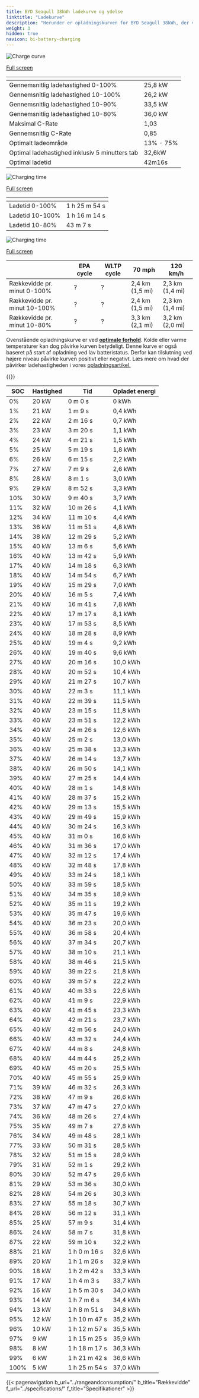 ```yaml
---
title: BYD Seagull 38kWh ladekurve og ydelse
linktitle: "Ladekurve"
description: "Herunder er opladningskurven for BYD Seagull 38kWh, der viser ladehastigheden ved forskellige batteriniveauer. Derudover giver grafer for rækkevidde og tid omfattende detaljer om opladningsydelsen."
weight: 3
hidden: true
navicon: bi-battery-charging
---
```

<!-- markdownlint-disable MD033 -->
<!-- markdownlint-disable MD010 -->
<img src="/images/models/byd/seagull/seagull_38kwh/chargingcurve.svg" alt="Charge curve" class="img-fluid">

[Full screen](/images/models/byd/seagull/seagull_38kwh/chargingcurve.svg)


<div class="table-responsive">
<table class="table table-striped border">
	<thead>
		<tr>
			<th>
			</th>
			<th>
			</th>
		</tr>
	</thead>
	<tbody>
		<tr>
			<td>
				Gennemsnitlig ladehastighed 0-100%
			</td>
			<td>
				25,8 kW
			</td>
		</tr>
		<tr>
			<td>
				Gennemsnitlig ladehastighed 10-100%
			</td>
			<td>
				26,2 kW
			</td>
		</tr>
		<tr>
			<td>
				Gennemsnitlig ladehastighed 10-90%
			</td>
			<td>
				33,5 kW
			</td>
		</tr>
		<tr>
			<td>
				Gennemsnitlig ladehastighed 10-80%
			</td>
			<td>
				36,0 kW
			</td>
		</tr>
		<tr>
			<td>
				Maksimal C-Rate
			</td>
			<td>
				1,03
			</td>
		</tr>
		<tr>
			<td>
				Gennemsnitlig C-Rate
			</td>
			<td>
				0,85
			</td>
		</tr>
		<tr>
			<td>
				Optimalt ladeområde
			</td>
			<td>
				13% - 75%
			</td>
		</tr>
		<tr>
			<td>
				Optimal ladehastighed inklusiv 5 minutters tab
			</td>
			<td>
				32,6kW
			</td>
		</tr>
		<tr>
			<td>
				Optimal ladetid
			</td>
			<td>
				42m16s
			</td>
		</tr>
	</tbody>
</table>
</div>
<img src="/images/models/byd/seagull/seagull_38kwh/chargingtime.svg" alt="Charging time" class="img-fluid">

[Full screen](/images/models/byd/seagull/seagull_38kwh/chargingtime.svg)
<div class="table-responsive">
<table class="table table-striped border">
	<thead>
		<tr>
			<th>
			</th>
			<th>
			</th>
		</tr>
	</thead>
	<tbody>
		<tr>
			<td>
				Ladetid 0-100%
			</td>
			<td>
				1 h 25 m 54 s
			</td>
		</tr>
		<tr>
			<td>
				Ladetid 10-100%
			</td>
			<td>
				1 h 16 m 14 s
			</td>
		</tr>
		<tr>
			<td>
				Ladetid 10-80%
			</td>
			<td>
				 43 m 7 s
			</td>
		</tr>
	</tbody>
</table>
</div>
<img src="/images/models/byd/seagull/seagull_38kwh/chargerangespeed.svg" alt="Charging time" class="img-fluid">

[Full screen](/images/models/byd/seagull/seagull_38kwh/chargerangespeed.svg)
<div class="table-responsive">
<table class="table table-striped border">
	<thead>
		<tr>
			<th>
			</th>
			<th>
				EPA cycle
			</th>
			<th>
				WLTP cycle
			</th>
			<th>
				70 mph
			</th>
			<th>
				120 km/h
			</th>
		</tr>
	</thead>
	<tbody>
		<tr>
			<td>
				Rækkevidde pr. minut 0-100%
			</td>
			<td>
				?
			</td>
			<td>
				?
			</td>
			<td>
				2,4 km (1,5 mi)
			</td>
			<td>
				2,3 km (1,4 mi)
			</td>
		</tr>
		<tr>
			<td>
				Rækkevidde pr. minut 10-100%
			</td>
			<td>
				?
			</td>
			<td>
				?
			</td>
			<td>
				2,4 km (1,5 mi)
			</td>
			<td>
				2,3 km (1,4 mi)
			</td>
		</tr>
		<tr>
			<td>
				Rækkevidde pr. minut 10-80%
			</td>
			<td>
				?
			</td>
			<td>
				?
			</td>
			<td>
				3,3 km (2,1 mi)
			</td>
			<td>
				3,2 km (2,0 mi)
			</td>
		</tr>
	</tbody>
</table>
</div>


Ovenstående opladningskurve er ved **[optimale forhold](../../../../../technology/battery/charging/#temperature)**. Kolde eller varme temperaturer kan dog påvirke kurven betydeligt. Denne kurve er også baseret på start af opladning ved lav batteristatus. Derfor kan tilslutning ved højere niveau påvirke kurven positivt eller negativt. Læs mere om hvad der påvirker ladehastigheden i vores [opladningsartikel.](../../../../../technology/battery/charging/)


{{<evkxdisplayaddarticle />}}
<div class="table-responsive">
<table class="table table-striped border">
	<thead>
		<tr>
			<th>
				SOC
			</th>
			<th>
				Hastighed
			</th>
			<th>
				Tid
			</th>
			<th>
				Opladet energi
			</th>
		</tr>
	</thead>
	<tbody>
		<tr>
			<td>
				0%
			</td>
			<td>
				20 kW
			</td>
			<td>
				 0 m 0 s
			</td>
			<td>
				0 kWh
			</td>
		</tr>
		<tr>
			<td>
				1%
			</td>
			<td>
				21 kW
			</td>
			<td>
				 1 m 9 s
			</td>
			<td>
				0,4 kWh
			</td>
		</tr>
		<tr>
			<td>
				2%
			</td>
			<td>
				22 kW
			</td>
			<td>
				 2 m 16 s
			</td>
			<td>
				0,7 kWh
			</td>
		</tr>
		<tr>
			<td>
				3%
			</td>
			<td>
				23 kW
			</td>
			<td>
				 3 m 20 s
			</td>
			<td>
				1,1 kWh
			</td>
		</tr>
		<tr>
			<td>
				4%
			</td>
			<td>
				24 kW
			</td>
			<td>
				 4 m 21 s
			</td>
			<td>
				1,5 kWh
			</td>
		</tr>
		<tr>
			<td>
				5%
			</td>
			<td>
				25 kW
			</td>
			<td>
				 5 m 19 s
			</td>
			<td>
				1,8 kWh
			</td>
		</tr>
		<tr>
			<td>
				6%
			</td>
			<td>
				26 kW
			</td>
			<td>
				 6 m 15 s
			</td>
			<td>
				2,2 kWh
			</td>
		</tr>
		<tr>
			<td>
				7%
			</td>
			<td>
				27 kW
			</td>
			<td>
				 7 m 9 s
			</td>
			<td>
				2,6 kWh
			</td>
		</tr>
		<tr>
			<td>
				8%
			</td>
			<td>
				28 kW
			</td>
			<td>
				 8 m 1 s
			</td>
			<td>
				3,0 kWh
			</td>
		</tr>
		<tr>
			<td>
				9%
			</td>
			<td>
				29 kW
			</td>
			<td>
				 8 m 52 s
			</td>
			<td>
				3,3 kWh
			</td>
		</tr>
		<tr>
			<td>
				10%
			</td>
			<td>
				30 kW
			</td>
			<td>
				 9 m 40 s
			</td>
			<td>
				3,7 kWh
			</td>
		</tr>
		<tr>
			<td>
				11%
			</td>
			<td>
				32 kW
			</td>
			<td>
				 10 m 26 s
			</td>
			<td>
				4,1 kWh
			</td>
		</tr>
		<tr>
			<td>
				12%
			</td>
			<td>
				34 kW
			</td>
			<td>
				 11 m 10 s
			</td>
			<td>
				4,4 kWh
			</td>
		</tr>
		<tr>
			<td>
				13%
			</td>
			<td>
				36 kW
			</td>
			<td>
				 11 m 51 s
			</td>
			<td>
				4,8 kWh
			</td>
		</tr>
		<tr>
			<td>
				14%
			</td>
			<td>
				38 kW
			</td>
			<td>
				 12 m 29 s
			</td>
			<td>
				5,2 kWh
			</td>
		</tr>
		<tr>
			<td>
				15%
			</td>
			<td>
				40 kW
			</td>
			<td>
				 13 m 6 s
			</td>
			<td>
				5,6 kWh
			</td>
		</tr>
		<tr>
			<td>
				16%
			</td>
			<td>
				40 kW
			</td>
			<td>
				 13 m 42 s
			</td>
			<td>
				5,9 kWh
			</td>
		</tr>
		<tr>
			<td>
				17%
			</td>
			<td>
				40 kW
			</td>
			<td>
				 14 m 18 s
			</td>
			<td>
				6,3 kWh
			</td>
		</tr>
		<tr>
			<td>
				18%
			</td>
			<td>
				40 kW
			</td>
			<td>
				 14 m 54 s
			</td>
			<td>
				6,7 kWh
			</td>
		</tr>
		<tr>
			<td>
				19%
			</td>
			<td>
				40 kW
			</td>
			<td>
				 15 m 29 s
			</td>
			<td>
				7,0 kWh
			</td>
		</tr>
		<tr>
			<td>
				20%
			</td>
			<td>
				40 kW
			</td>
			<td>
				 16 m 5 s
			</td>
			<td>
				7,4 kWh
			</td>
		</tr>
		<tr>
			<td>
				21%
			</td>
			<td>
				40 kW
			</td>
			<td>
				 16 m 41 s
			</td>
			<td>
				7,8 kWh
			</td>
		</tr>
		<tr>
			<td>
				22%
			</td>
			<td>
				40 kW
			</td>
			<td>
				 17 m 17 s
			</td>
			<td>
				8,1 kWh
			</td>
		</tr>
		<tr>
			<td>
				23%
			</td>
			<td>
				40 kW
			</td>
			<td>
				 17 m 53 s
			</td>
			<td>
				8,5 kWh
			</td>
		</tr>
		<tr>
			<td>
				24%
			</td>
			<td>
				40 kW
			</td>
			<td>
				 18 m 28 s
			</td>
			<td>
				8,9 kWh
			</td>
		</tr>
		<tr>
			<td>
				25%
			</td>
			<td>
				40 kW
			</td>
			<td>
				 19 m 4 s
			</td>
			<td>
				9,2 kWh
			</td>
		</tr>
		<tr>
			<td>
				26%
			</td>
			<td>
				40 kW
			</td>
			<td>
				 19 m 40 s
			</td>
			<td>
				9,6 kWh
			</td>
		</tr>
		<tr>
			<td>
				27%
			</td>
			<td>
				40 kW
			</td>
			<td>
				 20 m 16 s
			</td>
			<td>
				10,0 kWh
			</td>
		</tr>
		<tr>
			<td>
				28%
			</td>
			<td>
				40 kW
			</td>
			<td>
				 20 m 52 s
			</td>
			<td>
				10,4 kWh
			</td>
		</tr>
		<tr>
			<td>
				29%
			</td>
			<td>
				40 kW
			</td>
			<td>
				 21 m 27 s
			</td>
			<td>
				10,7 kWh
			</td>
		</tr>
		<tr>
			<td>
				30%
			</td>
			<td>
				40 kW
			</td>
			<td>
				 22 m 3 s
			</td>
			<td>
				11,1 kWh
			</td>
		</tr>
		<tr>
			<td>
				31%
			</td>
			<td>
				40 kW
			</td>
			<td>
				 22 m 39 s
			</td>
			<td>
				11,5 kWh
			</td>
		</tr>
		<tr>
			<td>
				32%
			</td>
			<td>
				40 kW
			</td>
			<td>
				 23 m 15 s
			</td>
			<td>
				11,8 kWh
			</td>
		</tr>
		<tr>
			<td>
				33%
			</td>
			<td>
				40 kW
			</td>
			<td>
				 23 m 51 s
			</td>
			<td>
				12,2 kWh
			</td>
		</tr>
		<tr>
			<td>
				34%
			</td>
			<td>
				40 kW
			</td>
			<td>
				 24 m 26 s
			</td>
			<td>
				12,6 kWh
			</td>
		</tr>
		<tr>
			<td>
				35%
			</td>
			<td>
				40 kW
			</td>
			<td>
				 25 m 2 s
			</td>
			<td>
				13,0 kWh
			</td>
		</tr>
		<tr>
			<td>
				36%
			</td>
			<td>
				40 kW
			</td>
			<td>
				 25 m 38 s
			</td>
			<td>
				13,3 kWh
			</td>
		</tr>
		<tr>
			<td>
				37%
			</td>
			<td>
				40 kW
			</td>
			<td>
				 26 m 14 s
			</td>
			<td>
				13,7 kWh
			</td>
		</tr>
		<tr>
			<td>
				38%
			</td>
			<td>
				40 kW
			</td>
			<td>
				 26 m 50 s
			</td>
			<td>
				14,1 kWh
			</td>
		</tr>
		<tr>
			<td>
				39%
			</td>
			<td>
				40 kW
			</td>
			<td>
				 27 m 25 s
			</td>
			<td>
				14,4 kWh
			</td>
		</tr>
		<tr>
			<td>
				40%
			</td>
			<td>
				40 kW
			</td>
			<td>
				 28 m 1 s
			</td>
			<td>
				14,8 kWh
			</td>
		</tr>
		<tr>
			<td>
				41%
			</td>
			<td>
				40 kW
			</td>
			<td>
				 28 m 37 s
			</td>
			<td>
				15,2 kWh
			</td>
		</tr>
		<tr>
			<td>
				42%
			</td>
			<td>
				40 kW
			</td>
			<td>
				 29 m 13 s
			</td>
			<td>
				15,5 kWh
			</td>
		</tr>
		<tr>
			<td>
				43%
			</td>
			<td>
				40 kW
			</td>
			<td>
				 29 m 49 s
			</td>
			<td>
				15,9 kWh
			</td>
		</tr>
		<tr>
			<td>
				44%
			</td>
			<td>
				40 kW
			</td>
			<td>
				 30 m 24 s
			</td>
			<td>
				16,3 kWh
			</td>
		</tr>
		<tr>
			<td>
				45%
			</td>
			<td>
				40 kW
			</td>
			<td>
				 31 m 0 s
			</td>
			<td>
				16,6 kWh
			</td>
		</tr>
		<tr>
			<td>
				46%
			</td>
			<td>
				40 kW
			</td>
			<td>
				 31 m 36 s
			</td>
			<td>
				17,0 kWh
			</td>
		</tr>
		<tr>
			<td>
				47%
			</td>
			<td>
				40 kW
			</td>
			<td>
				 32 m 12 s
			</td>
			<td>
				17,4 kWh
			</td>
		</tr>
		<tr>
			<td>
				48%
			</td>
			<td>
				40 kW
			</td>
			<td>
				 32 m 48 s
			</td>
			<td>
				17,8 kWh
			</td>
		</tr>
		<tr>
			<td>
				49%
			</td>
			<td>
				40 kW
			</td>
			<td>
				 33 m 24 s
			</td>
			<td>
				18,1 kWh
			</td>
		</tr>
		<tr>
			<td>
				50%
			</td>
			<td>
				40 kW
			</td>
			<td>
				 33 m 59 s
			</td>
			<td>
				18,5 kWh
			</td>
		</tr>
		<tr>
			<td>
				51%
			</td>
			<td>
				40 kW
			</td>
			<td>
				 34 m 35 s
			</td>
			<td>
				18,9 kWh
			</td>
		</tr>
		<tr>
			<td>
				52%
			</td>
			<td>
				40 kW
			</td>
			<td>
				 35 m 11 s
			</td>
			<td>
				19,2 kWh
			</td>
		</tr>
		<tr>
			<td>
				53%
			</td>
			<td>
				40 kW
			</td>
			<td>
				 35 m 47 s
			</td>
			<td>
				19,6 kWh
			</td>
		</tr>
		<tr>
			<td>
				54%
			</td>
			<td>
				40 kW
			</td>
			<td>
				 36 m 23 s
			</td>
			<td>
				20,0 kWh
			</td>
		</tr>
		<tr>
			<td>
				55%
			</td>
			<td>
				40 kW
			</td>
			<td>
				 36 m 58 s
			</td>
			<td>
				20,4 kWh
			</td>
		</tr>
		<tr>
			<td>
				56%
			</td>
			<td>
				40 kW
			</td>
			<td>
				 37 m 34 s
			</td>
			<td>
				20,7 kWh
			</td>
		</tr>
		<tr>
			<td>
				57%
			</td>
			<td>
				40 kW
			</td>
			<td>
				 38 m 10 s
			</td>
			<td>
				21,1 kWh
			</td>
		</tr>
		<tr>
			<td>
				58%
			</td>
			<td>
				40 kW
			</td>
			<td>
				 38 m 46 s
			</td>
			<td>
				21,5 kWh
			</td>
		</tr>
		<tr>
			<td>
				59%
			</td>
			<td>
				40 kW
			</td>
			<td>
				 39 m 22 s
			</td>
			<td>
				21,8 kWh
			</td>
		</tr>
		<tr>
			<td>
				60%
			</td>
			<td>
				40 kW
			</td>
			<td>
				 39 m 57 s
			</td>
			<td>
				22,2 kWh
			</td>
		</tr>
		<tr>
			<td>
				61%
			</td>
			<td>
				40 kW
			</td>
			<td>
				 40 m 33 s
			</td>
			<td>
				22,6 kWh
			</td>
		</tr>
		<tr>
			<td>
				62%
			</td>
			<td>
				40 kW
			</td>
			<td>
				 41 m 9 s
			</td>
			<td>
				22,9 kWh
			</td>
		</tr>
		<tr>
			<td>
				63%
			</td>
			<td>
				40 kW
			</td>
			<td>
				 41 m 45 s
			</td>
			<td>
				23,3 kWh
			</td>
		</tr>
		<tr>
			<td>
				64%
			</td>
			<td>
				40 kW
			</td>
			<td>
				 42 m 21 s
			</td>
			<td>
				23,7 kWh
			</td>
		</tr>
		<tr>
			<td>
				65%
			</td>
			<td>
				40 kW
			</td>
			<td>
				 42 m 56 s
			</td>
			<td>
				24,0 kWh
			</td>
		</tr>
		<tr>
			<td>
				66%
			</td>
			<td>
				40 kW
			</td>
			<td>
				 43 m 32 s
			</td>
			<td>
				24,4 kWh
			</td>
		</tr>
		<tr>
			<td>
				67%
			</td>
			<td>
				40 kW
			</td>
			<td>
				 44 m 8 s
			</td>
			<td>
				24,8 kWh
			</td>
		</tr>
		<tr>
			<td>
				68%
			</td>
			<td>
				40 kW
			</td>
			<td>
				 44 m 44 s
			</td>
			<td>
				25,2 kWh
			</td>
		</tr>
		<tr>
			<td>
				69%
			</td>
			<td>
				40 kW
			</td>
			<td>
				 45 m 20 s
			</td>
			<td>
				25,5 kWh
			</td>
		</tr>
		<tr>
			<td>
				70%
			</td>
			<td>
				40 kW
			</td>
			<td>
				 45 m 55 s
			</td>
			<td>
				25,9 kWh
			</td>
		</tr>
		<tr>
			<td>
				71%
			</td>
			<td>
				39 kW
			</td>
			<td>
				 46 m 32 s
			</td>
			<td>
				26,3 kWh
			</td>
		</tr>
		<tr>
			<td>
				72%
			</td>
			<td>
				38 kW
			</td>
			<td>
				 47 m 9 s
			</td>
			<td>
				26,6 kWh
			</td>
		</tr>
		<tr>
			<td>
				73%
			</td>
			<td>
				37 kW
			</td>
			<td>
				 47 m 47 s
			</td>
			<td>
				27,0 kWh
			</td>
		</tr>
		<tr>
			<td>
				74%
			</td>
			<td>
				36 kW
			</td>
			<td>
				 48 m 26 s
			</td>
			<td>
				27,4 kWh
			</td>
		</tr>
		<tr>
			<td>
				75%
			</td>
			<td>
				35 kW
			</td>
			<td>
				 49 m 7 s
			</td>
			<td>
				27,8 kWh
			</td>
		</tr>
		<tr>
			<td>
				76%
			</td>
			<td>
				34 kW
			</td>
			<td>
				 49 m 48 s
			</td>
			<td>
				28,1 kWh
			</td>
		</tr>
		<tr>
			<td>
				77%
			</td>
			<td>
				33 kW
			</td>
			<td>
				 50 m 31 s
			</td>
			<td>
				28,5 kWh
			</td>
		</tr>
		<tr>
			<td>
				78%
			</td>
			<td>
				32 kW
			</td>
			<td>
				 51 m 15 s
			</td>
			<td>
				28,9 kWh
			</td>
		</tr>
		<tr>
			<td>
				79%
			</td>
			<td>
				31 kW
			</td>
			<td>
				 52 m 1 s
			</td>
			<td>
				29,2 kWh
			</td>
		</tr>
		<tr>
			<td>
				80%
			</td>
			<td>
				30 kW
			</td>
			<td>
				 52 m 47 s
			</td>
			<td>
				29,6 kWh
			</td>
		</tr>
		<tr>
			<td>
				81%
			</td>
			<td>
				29 kW
			</td>
			<td>
				 53 m 36 s
			</td>
			<td>
				30,0 kWh
			</td>
		</tr>
		<tr>
			<td>
				82%
			</td>
			<td>
				28 kW
			</td>
			<td>
				 54 m 26 s
			</td>
			<td>
				30,3 kWh
			</td>
		</tr>
		<tr>
			<td>
				83%
			</td>
			<td>
				27 kW
			</td>
			<td>
				 55 m 18 s
			</td>
			<td>
				30,7 kWh
			</td>
		</tr>
		<tr>
			<td>
				84%
			</td>
			<td>
				26 kW
			</td>
			<td>
				 56 m 12 s
			</td>
			<td>
				31,1 kWh
			</td>
		</tr>
		<tr>
			<td>
				85%
			</td>
			<td>
				25 kW
			</td>
			<td>
				 57 m 9 s
			</td>
			<td>
				31,4 kWh
			</td>
		</tr>
		<tr>
			<td>
				86%
			</td>
			<td>
				24 kW
			</td>
			<td>
				 58 m 7 s
			</td>
			<td>
				31,8 kWh
			</td>
		</tr>
		<tr>
			<td>
				87%
			</td>
			<td>
				22 kW
			</td>
			<td>
				 59 m 10 s
			</td>
			<td>
				32,2 kWh
			</td>
		</tr>
		<tr>
			<td>
				88%
			</td>
			<td>
				21 kW
			</td>
			<td>
				1 h 0 m 16 s
			</td>
			<td>
				32,6 kWh
			</td>
		</tr>
		<tr>
			<td>
				89%
			</td>
			<td>
				20 kW
			</td>
			<td>
				1 h 1 m 26 s
			</td>
			<td>
				32,9 kWh
			</td>
		</tr>
		<tr>
			<td>
				90%
			</td>
			<td>
				18 kW
			</td>
			<td>
				1 h 2 m 42 s
			</td>
			<td>
				33,3 kWh
			</td>
		</tr>
		<tr>
			<td>
				91%
			</td>
			<td>
				17 kW
			</td>
			<td>
				1 h 4 m 3 s
			</td>
			<td>
				33,7 kWh
			</td>
		</tr>
		<tr>
			<td>
				92%
			</td>
			<td>
				16 kW
			</td>
			<td>
				1 h 5 m 30 s
			</td>
			<td>
				34,0 kWh
			</td>
		</tr>
		<tr>
			<td>
				93%
			</td>
			<td>
				14 kW
			</td>
			<td>
				1 h 7 m 6 s
			</td>
			<td>
				34,4 kWh
			</td>
		</tr>
		<tr>
			<td>
				94%
			</td>
			<td>
				13 kW
			</td>
			<td>
				1 h 8 m 51 s
			</td>
			<td>
				34,8 kWh
			</td>
		</tr>
		<tr>
			<td>
				95%
			</td>
			<td>
				12 kW
			</td>
			<td>
				1 h 10 m 47 s
			</td>
			<td>
				35,2 kWh
			</td>
		</tr>
		<tr>
			<td>
				96%
			</td>
			<td>
				10 kW
			</td>
			<td>
				1 h 12 m 57 s
			</td>
			<td>
				35,5 kWh
			</td>
		</tr>
		<tr>
			<td>
				97%
			</td>
			<td>
				9 kW
			</td>
			<td>
				1 h 15 m 25 s
			</td>
			<td>
				35,9 kWh
			</td>
		</tr>
		<tr>
			<td>
				98%
			</td>
			<td>
				8 kW
			</td>
			<td>
				1 h 18 m 17 s
			</td>
			<td>
				36,3 kWh
			</td>
		</tr>
		<tr>
			<td>
				99%
			</td>
			<td>
				6 kW
			</td>
			<td>
				1 h 21 m 42 s
			</td>
			<td>
				36,6 kWh
			</td>
		</tr>
		<tr>
			<td>
				100%
			</td>
			<td>
				5 kW
			</td>
			<td>
				1 h 25 m 54 s
			</td>
			<td>
				37,0 kWh
			</td>
		</tr>
	</tbody>
</table>
</div>


{{< pagenavigation b_url="../rangeandconsumption/" b_title="Rækkevidde" f_url="../specifications/" f_title="Specifikationer" >}}
